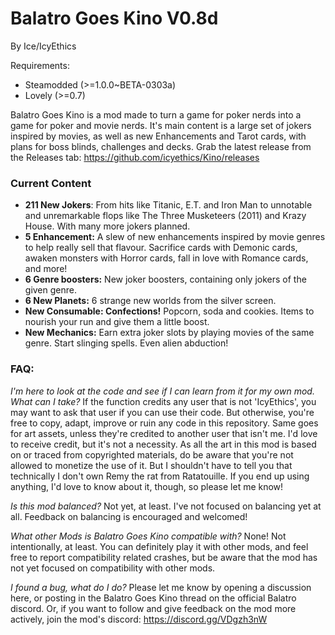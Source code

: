 # Balatro Goes Kino V0.8d

By Ice/IcyEthics

Requirements:

- Steamodded (>=1.0.0~BETA-0303a)
- Lovely (>=0.7)

Balatro Goes Kino is a mod made to turn a game for poker nerds into a game for poker and movie nerds. It's main content is a large set of jokers inspired by movies, as well as new Enhancements and Tarot cards, with plans for boss blinds, challenges and decks. Grab the latest release from the Releases tab: https://github.com/icyethics/Kino/releases

### Current Content
- **211 New Jokers**:  From hits like Titanic, E.T. and Iron Man to unnotable and unremarkable flops like The Three Musketeers (2011) and Krazy House. With many more jokers planned.
- **5 Enhancement:** A slew of new enhancements inspired by movie genres to help really sell that flavour. Sacrifice cards with Demonic cards, awaken monsters with Horror cards, fall in love with Romance cards, and more!
- **6 Genre boosters:** New joker boosters, containing only jokers of the given genre.
- **6 New Planets:** 6 strange new worlds from the silver screen.
- **New Consumable: Confections!** Popcorn, soda and cookies. Items to nourish your run and give them a little boost.
- **New Mechanics:** Earn extra joker slots by playing movies of the same genre. Start slinging spells. Even alien abduction!


### FAQ:
*I'm here to look at the code and see if I can learn from it for my own mod. What can I take?*
If the function credits any user that is not 'IcyEthics', you may want to ask that user if you can use their code. But otherwise, you're free to copy, adapt, improve or ruin any code in this repository. Same goes for art assets, unless they're credited to another user that isn't me. I'd love to receive credit, but it's not a necessity. As all the art in this mod is based on or traced from copyrighted materials, do be aware that you're not allowed to monetize the use of it. But I shouldn't have to tell you that technically I don't own Remy the rat from Ratatouille. If you end up using anything, I'd love to know about it, though, so please let me know!

*Is this mod balanced?*
Not yet, at least. I've not focused on balancing yet at all. Feedback on balancing is encouraged and welcomed!

*What other Mods is Balatro Goes Kino compatible with?*
None! Not intentionally, at least. You can definitely play it with other mods, and feel free to report compatibility related crashes, but be aware that the mod has not yet focused on compatibility with other mods.

*I found a bug, what do I do?*
Please let me know by opening a discussion here, or posting in the Balatro Goes Kino thread on the official Balatro discord. Or, if you want to follow and give feedback on the mod more actively, join the mod's discord: https://discord.gg/VDgzh3nW
